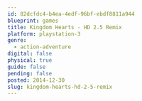 ```yaml
---
id: 82dcfdc4-b4ea-4edf-96bf-ebdf8811a944
blueprint: games
title: Kingdom Hearts - HD 2.5 Remix
platform: playstation-3
genre:
  - action-adventure
digital: false
physical: true
guide: false
pending: false
posted: 2014-12-30
slug: kingdom-hearts-hd-2-5-remix
---
```

